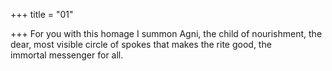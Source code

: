 +++
title = "01"

+++
For you with this homage I summon Agni, the child of nourishment, the dear, most visible circle of spokes that makes the rite good, the  
immortal messenger for all.  